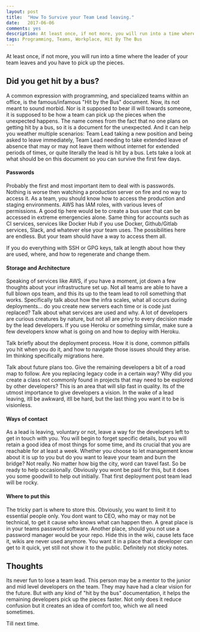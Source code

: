 ```yaml
---
layout: post
title:  "How To Survive your Team Lead leaving."
date:   2017-06-06
comments: yes
description: At least once, if not more, you will run into a time where the leader of your team leaves and you have to pick up the pieces. 
tags: Programming, Teams, Workplace, Hit By The Bus
---
```


 At least once, if not more, you will run into a time where the leader of your team leaves and you have to pick up the pieces. 

## Did you get hit by a bus?

A common expression with programming, and specialized teams within an office, is the famous/infamous "Hit by the Bus" document. Now, its not meant to sound morbid. Nor is it supposed to bear ill will towards someone, it is supposed to be how a team can pick up the pieces when the unexpected happens. The name comes from the fact that no one plans on getting hit by a bus, so it is a document for the unexpected. And it can help you weather multiple scenarios: Team Lead taking a new position and being asked to leave immediately, Team Lead needing to take extended leave of absence that may or may not leave them without internet for extended periods of times, or quite literally the lead is hit by a bus. Lets take a look at what should be on this document so you can survive the first few days. 

#### Passwords

Probably the first and most important item to deal with is passwords. Nothing is worse then watching a production server on fire and no way to access it. As a team, you should know how to access the production and staging environments. AWS has IAM roles, with various leves of permissions. A good tip here would be to create a bus user that can be accessed in extreme emergencies alone. Same thing for accounts such as CI services, services like Docker Hub if you use Docker, Github/Gitlab services, Slack, and whatever else your team uses. The possibilities here are endless. But your team should have a way to access them all. 

If you do everything with SSH or GPG keys, talk at length about how they are used, where, and how to regenerate and change them. 

#### Storage and Architecture

Speaking of services like AWS, if you have a moment, jot down a few thoughts about your infrastructure set up. Not all teams are able to have a full blown ops team, and this its up to the team lead to roll something that works. Specifically talk about how the infra scales, what all occurs during deployments... do you create new servers each time or is code just replaced? Talk about what services are used and why. A lot of developers are curious creatures by nature, but not all are privy to every decision made by the lead developers. If you use Heroku or something similar, make sure a few developers know what is going on and how to deploy with Heroku.

Talk briefly about the deployment process. How it is done, common pitfalls you hit when you do it, and how to navigate those issues should they arise. Im thinking specifically migrations here. 

Talk about future plans too. Give the remaining developers a bit of a road map to follow. Are you replacing legacy code in a certain way? Why did you create a class not commonly found in projects that may need to be explored by other developers? This is an area that will slip fast in quality. Its of the utmost importance to give developers a vision. In the wake of a lead leaving, itll be awkward, itll be hard, but the last thing you want it to be is visionless. 

#### Ways of contact

As a lead is leaving, voluntary or not, leave a way for the developers left to get in touch with you. You will begin to forget specific details, but you will retain a good idea of most things for some time, and its crucial that you are reachable for at least a week. Whether you choose to let management know about it is up to you but do you want to leave your team and burn the bridge? Not really. No matter how big the city, word can travel fast. So be ready to help occasionally. Obviously you wont be paid for this, but it does you some goodwill to help out initially. That first deployment post team lead will be rocky. 

#### Where to put this

The tricky part is where to store this. Obviously, you want to limit it to essential people only. You dont want to CEO, who may or may not be technical, to get it cause who knows what can happen then. A great place is in your teams password software. Another place, should you not use a password manager would be your repo. Hide this in the wiki, cause lets face it, wikis are never used anymore. You want it in a place that a developer can get to it quick, yet still not show it to the public. Definitely not sticky notes. 

## Thoughts

Its never fun to lose a team lead. This person may be a mentor to the junior and mid level developers on the team. They may have had a clear vision for the future. But with any kind of "hit by the bus" documentation, it helps the remaining developers pick up the pieces faster. Not only does it reduce confusion but it creates an idea of comfort too, which we all need sometimes. 

Till next time.
